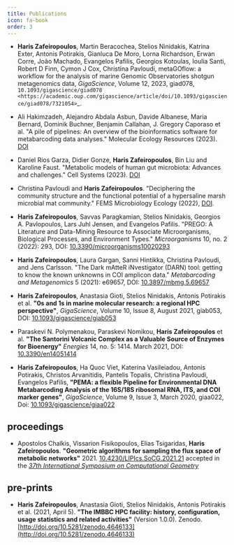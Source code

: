 ```yaml
---
title: Publications
icon: fa-book
order: 3
---
```



* **Haris Zafeiropoulos**, Martin Beracochea, Stelios Ninidakis, Katrina Exter, Antonis Potirakis, Gianluca De Moro, Lorna Richardson, Erwan Corre, João Machado, Evangelos Pafilis, Georgios Kotoulas, Ioulia Santi, Robert D Finn, Cymon J Cox, Christina Pavloudi, metaGOflow: a workflow for the analysis of marine Genomic Observatories shotgun metagenomics data, *GigaScience*, Volume 12, 2023, giad078, `10.1093/gigascience/giad078 <https://academic.oup.com/gigascience/article/doi/10.1093/gigascience/giad078/7321054>`_.

* Ali Hakimzadeh, Alejandro Abdala Asbun, Davide Albanese, Maria Bernard, Dominik Buchner, Benjamin Callahan, J. Gregory Caporaso et al. "A pile of pipelines: An overview of the bioinformatics software for metabarcoding data analyses." Molecular Ecology Resources (2023). [DOI](https://doi.org/10.1111/1755-0998.13847)

* Daniel Rios Garza, Didier Gonze, **Haris Zafeiropoulos**, Bin Liu and Karoline Faust. "Metabolic models of human gut microbiota: Advances and challenges." Cell Systems (2023). [DOI](https://doi.org/10.1016/j.cels.2022.11.002)

* Christina Pavloudi and **Haris Zafeiropoulos**. "Deciphering the community structure and the functional potential of a hypersaline marsh microbial mat community." FEMS Microbiology Ecology (2022), [DOI](https://doi.org/10.1093/femsec/fiac141).

* **Haris Zafeiropoulos**, Savvas Paragkamian, Stelios Ninidakis, Georgios A. Pavlopoulos, Lars Juhl Jensen, and Evangelos Pafilis. "PREGO: A Literature and Data-Mining Resource to Associate Microorganisms, Biological Processes, and Environment Types." *Microorganisms* 10, no. 2 (2022): 293, DOI: [10.3390/microorganisms10020293](https://doi.org/10.3390/microorganisms10020293)

* **Haris Zafeiropoulos**, Laura Gargan, Sanni Hintikka, Christina Pavloudi, and Jens Carlsson. "The Dark mAtteR iNvestigator (DARN) tool: getting to know the known unknowns in COI amplicon data." *Metabarcoding and Metagenomics* 5 (2021): e69657, DOI: [10.3897/mbmg.5.69657](https://doi.org/10.3897/mbmg.5.69657)


* **Haris Zafeiropoulos**, Anastasia Gioti, Stelios Ninidakis, Antonis Potirakis et al. **"0s and 1s in marine molecular research: a regional HPC perspective"**, *GigaScience*, Volume 10, Issue 8, August 2021, giab053, DOI: [10.1093/gigascience/giab053](https://doi.org/10.1093/gigascience/giab053)

* Paraskevi N. Polymenakou, Paraskevi Nomikou, **Haris Zafeiropoulos** et al. **"The Santorini Volcanic Complex as a Valuable Source of Enzymes for Bioenergy"** *Energies* 14, no. 5: 1414. March 2021, DOI: [10.3390/en14051414](https://www.mdpi.com/1996-1073/14/5/1414)

* **Haris Zafeiropoulos**, Ha Quoc Viet, Katerina Vasileiadou, Antonis Potirakis, Christos Arvanitidis, Pantelis Topalis, Christina Pavloudi, Evangelos Pafilis, **"PEMA: a flexible Pipeline for Environmental DNA Metabarcoding Analysis of the 16S/18S ribosomal RNA, ITS, and COI marker genes"**, *GigaScience*, Volume 9, Issue 3, March 2020, giaa022, Doi: [10.1093/gigascience/giaa022](https://doi.org/10.1093/gigascience/giaa022)


## proceedings

* Apostolos Chalkis, Vissarion Fisikopoulos, Elias Tsigaridas, **Haris Zafeiropoulos**. **"Geometric algorithms for sampling the flux space of metabolic networks"** 2021. [10.4230/LIPIcs.SoCG.2021.21](https://drops.dagstuhl.de/opus/frontdoor.php?source_opus=13820) accepted in the [*37th International Symposium on Computational Geometry*](https://drops.dagstuhl.de/opus/portals/lipics/index.php?semnr=16186)


## pre-prints

* **Haris Zafeiropoulos**, Anastasia Gioti, Stelios Ninidakis, Antonis Potirakis et al. (2021, April 5). **"The IMBBC HPC facility: history, configuration, usage statistics and related activities"** (Version 1.0.0). Zenodo. [http://doi.org/10.5281/zenodo.4646133](http://doi.org/10.5281/zenodo.4646133)

<!-- ## in preparation

* **Haris Zafeiropoulos**, Jon Bent Kristoffersen, Katerina Vasileiadou, Christos Arvanitidis, Pantelis Topalis, Evangelos Pafilis, Christina Pavloudi **"In silico design of blocking primers: prevention of PCR amplification of marine fungal 16S rRNA and COI genes in metabarcoding analyses"** (under revision - resubmission) -->

